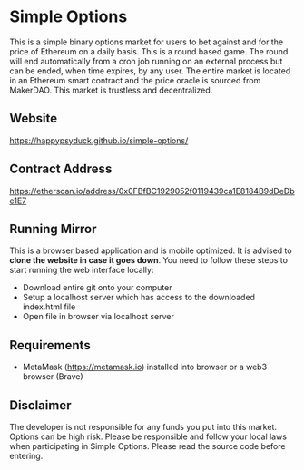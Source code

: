 # Simple Options
This is a simple binary options market for users to bet against and for the price of Ethereum on a daily basis. This is a round based game. The round will end automatically from a cron job running on an external process but can be ended, when time expires, by any user. The entire market is located in an Ethereum smart contract and the price oracle is sourced from MakerDAO. This market is trustless and decentralized.

## Website
https://happypsyduck.github.io/simple-options/

## Contract Address
https://etherscan.io/address/0x0FBfBC1929052f0119439ca1E8184B9dDeDbe1E7

## Running Mirror
This is a browser based application and is mobile optimized. It is advised to **clone the website in case it goes down**. You need to follow these steps to start running the web interface locally:
* Download entire git onto your computer
* Setup a localhost server which has access to the downloaded index.html file
* Open file in browser via localhost server

## Requirements
* MetaMask (https://metamask.io) installed into browser or a web3 browser (Brave)

## Disclaimer
The developer is not responsible for any funds you put into this market. Options can be high risk. Please be responsible and follow your local laws when participating in Simple Options. Please read the source code before entering.
